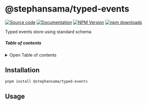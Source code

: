 # @stephansama/typed-events

[![Source code](https://img.shields.io/badge/Source-666666?style=flat&logo=github&label=Github&labelColor=211F1F)](https://github.com/stephansama/packages/tree/main/core/typed-events)
[![Documentation](https://img.shields.io/badge/Documentation-211F1F?style=flat&logo=Wikibooks&labelColor=211F1F)](https://packages.stephansama.info/api/@stephansama/typed-events)
[![NPM Version](https://img.shields.io/npm/v/%40stephansama%2Ftyped-events?logo=npm&logoColor=red&color=211F1F&labelColor=211F1F)](https://www.npmjs.com/package/@stephansama/typed-events)
[![npm downloads](https://img.shields.io/npm/dw/@stephansama/typed-events?labelColor=211F1F)](https://www.npmjs.com/package/@stephansama/typed-events)

Typed events store using standard schema

##### Table of contents

<details><summary>Open Table of contents</summary>

- [Installation](#installation)
- [Usage](#usage)

</details>

## Installation

```sh
pnpm install @stephansama/typed-events
```

## Usage

